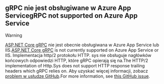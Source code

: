 ## <a name="grpc-not-supported-on-azure-app-service"></a><span data-ttu-id="ccdd0-101">gRPC nie jest obsługiwane w Azure App Service</span><span class="sxs-lookup"><span data-stu-id="ccdd0-101">gRPC not supported on Azure App Service</span></span>

> [!WARNING]
> <span data-ttu-id="ccdd0-102">[ASP.NET Core gRPC](xref:grpc/index) nie jest obecnie obsługiwana w Azure App Service lub IIS.</span><span class="sxs-lookup"><span data-stu-id="ccdd0-102">[ASP.NET Core gRPC](xref:grpc/index) is not currently supported on Azure App Service or IIS.</span></span> <span data-ttu-id="ccdd0-103">Implementacja http/2 protokołu HTTP. sys nie obsługuje nagłówków końcowych odpowiedzi HTTP, które gRPC opierają się na.</span><span class="sxs-lookup"><span data-stu-id="ccdd0-103">The HTTP/2 implementation of Http.Sys does not support HTTP response trailing headers which gRPC relies on.</span></span> <span data-ttu-id="ccdd0-104">Aby uzyskać więcej informacji, zobacz [problem w usłudze GitHub](https://github.com/aspnet/AspNetCore/issues/9020).</span><span class="sxs-lookup"><span data-stu-id="ccdd0-104">For more information, see [this GitHub issue](https://github.com/aspnet/AspNetCore/issues/9020).</span></span>
